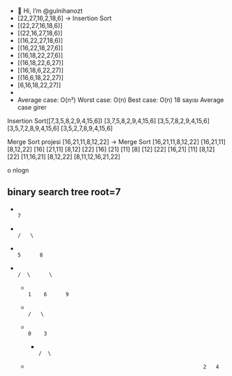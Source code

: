 - 👋 Hi, I’m @gulnihanozt
- [22,27,16,2,18,6] -> Insertion Sort
- [(22,27,16,18,6)]
- [(22,16,27,18,6)]
- [(16,22,27,18,6)]
- [(16,22,18,27,6)]
- [(16,18,22,27,6)]
- [(16,18,22,6,27)]
- [(16,18,6,22,27)]
- [(16,6,18,22,27)]
- [6,16,18,22,27)]
- 
- Average case: O(n²)
 Worst case: O(n) Best case: O(n) 
 18 sayısı Average case girer
 
 Insertion Sort([7,3,5,8,2,9,4,15,6])
  [3,7,5,8,2,9,4,15,6]
  [3,5,7,8,2,9,4,15,6]
  [3,5,7,2,8,9,4,15,6]
  [3,5,2,7,8,9,4,15,6]
  
  Merge Sort projesi
[16,21,11,8,12,22] -> Merge Sort
[16,21,11,8,12,22]
[16,21,11]  [8,12,22]
[16] [21,11]   [8,12] [22]
[16] [21] [11] [8] [12] [22]
[16,21] [11]   [8,12]  [22]
[11,16,21]     [8,12,22]
[8,11,12,16,21,22]

o nlogn

binary search tree
root=7
-
-	                             						        	                             						                                                                                7				
 -                                                                                    /   \			
 -                                                                                   5      8		
  -                                                                                 /  \      \	
    -                                                                               1    6      9
    -                                                                             /   \							
     -                                                                            0    3						
       -                                                                              /  \					
	-			 	                                              2   4
		 
		 
		 
		 
		 
		 
		 
		 
		 
		 
		 
		 
		 
		 
		 
		 
		 
		 
		 
		 
		 
		 
		 
		 
		 
		 
		
